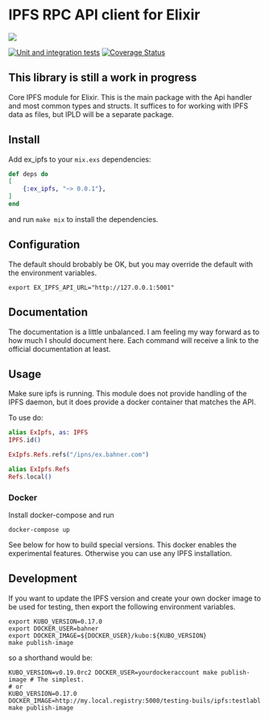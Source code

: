 # IPFS RPC API client for Elixir

![](https://ipfs.io/ipfs/QmQJ68PFMDdAsgCZvA1UVzzn18asVcf7HVvCDgpjiSCAse)

[![Unit and integration tests](https://github.com/bahner/ex-ipfs/actions/workflows/testsuite.yaml/badge.svg)](https://github.com/bahner/ex-ipfs/actions/workflows/testsuite.yaml)
[![Coverage Status](https://coveralls.io/repos/github/bahner/ex-ipfs/badge.svg)](https://coveralls.io/github/bahner/ex-ipfs)

## This library is still a work in progress

Core IPFS module for Elixir. This is the main package with the Api handler and most common types and structs. It suffices to for working with IPFS data as files, but IPLD will be a separate package.

## Install

Add ex_ipfs to your `mix.exs` dependencies:
```elixir
def deps do
[
    {:ex_ipfs, "~> 0.0.1"},
]
end
```

and run `make mix` to install the dependencies.

## Configuration

The default should brobably be OK, but you may override the default with the environment variables.

```
export EX_IPFS_API_URL="http://127.0.0.1:5001"
```

## Documentation
The documentation is a little unbalanced. I am feeling my way forward as to how much I should document here. Each command will receive a link to the official documentation at least.

## Usage
Make sure ipfs is running. This module does not provide handling of the IPFS daemon, but it does provide a docker container that matches the API.

To use do:
```elixir
alias ExIpfs, as: IPFS
IPFS.id()

ExIpfs.Refs.refs("/ipns/ex.bahner.com")

alias ExIpfs.Refs
Refs.local()

```

### Docker
Install docker-compose and run
```
docker-compose up
```
See below for how to build special versions. This docker enables the experimental features. Otherwise you can use any IPFS installation.

## Development

If you want to update the IPFS version and create your own docker image to be used for testing, then export the following environment variables.
```
export KUBO_VERSION=0.17.0
export DOCKER_USER=bahner
export DOCKER_IMAGE=${DOCKER_USER}/kubo:${KUBO_VERSION}
make publish-image
```
so a shorthand would be:
```
KUBO_VERSION=v0.19.0rc2 DOCKER_USER=yourdockeraccount make publish-image # The simplest.
# or
KUBO_VERSION=0.17.0 DOCKER_IMAGE=http://my.local.registry:5000/testing-buils/ipfs:testlabl make publish-image
```

